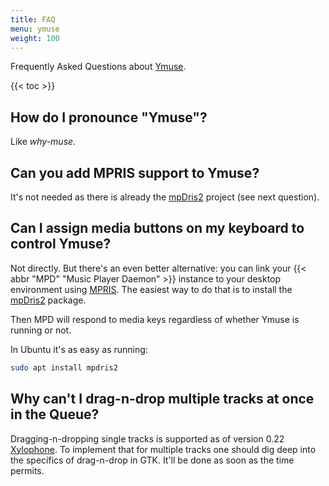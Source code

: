 ```yaml
---
title: FAQ
menu: ymuse
weight: 100
---
```


Frequently Asked Questions about [Ymuse](/software/ymuse).

{{< toc >}}

## How do I pronounce "Ymuse"?

Like *why-muse*.

## Can you add MPRIS support to Ymuse?

It's not needed as there is already the [mpDris2](https://github.com/eonpatapon/mpDris2) project (see next question).

## Can I assign media buttons on my keyboard to control Ymuse?

Not directly. But there's an even better alternative: you can link your {{< abbr "MPD" "Music Player Daemon" >}} instance to your desktop environment using [MPRIS](https://wiki.archlinux.org/title/MPRIS). The easiest way to do that is to install the [mpDris2](https://github.com/eonpatapon/mpDris2) package.

Then MPD will respond to media keys regardless of whether Ymuse is running or not.

In Ubuntu it's as easy as running:

```bash
sudo apt install mpdris2
```

## Why can't I drag-n-drop multiple tracks at once in the Queue?

Dragging-n-dropping single tracks is supported as of version 0.22 [Xylophone](/blog/posts/0878). To implement that for multiple tracks one should dig deep into the specifics of drag-n-drop in GTK. It'll be done as soon as the time permits.
